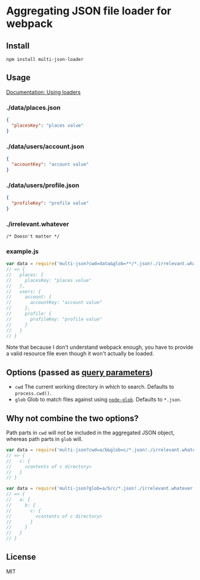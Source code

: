 # Aggregating JSON file loader for webpack

## Install

```
npm install multi-json-loader
```

## Usage

[Documentation: Using loaders](http://webpack.github.io/docs/using-loaders.html)

### ./data/places.json

```json
{
  "placesKey": "places value"
}
```

### ./data/users/account.json

```json
{
  "accountKey": "account value"
}
```

### ./data/users/profile.json

```json
{
  "profileKey": "profile value"
}
```

### ./irrelevant.whatever

```
/* Doesn't matter */
```

### example.js

``` javascript
var data = require('multi-json?cwd=data&glob=**/*.json!./irrelevant.whatever');
// => {
//   places: {
//     placesKey: "places value"
//   },
//   users: {
//     account: {
//       accountKey: "account value"
//     },
//     profile: {
//       profileKey: "profile value"
//     }
//   }
// }
```

Note that because I don't understand webpack enough, you have to provide a valid resource file even though it won't actually be loaded.

## Options (passed as [query parameters](http://webpack.github.io/docs/using-loaders.html#query-parameters))

* `cwd` The current working directory in which to search. Defaults to `process.cwd()`.
* `glob` Glob to match files against using [`node-glob`](https://github.com/isaacs/node-glob#glob-primer). Defaults to `*.json`.

## Why not combine the two options?

Path parts in `cwd` will *not* be included in the aggregated JSON object, whereas path parts in `glob` will.

```javascript
var data = require('multi-json?cwd=a/b&glob=c/*.json!./irrelevant.whatever');
// => {
//   c: {
//     <contents of c directory>
//   }
// }
```

```javascript
var data = require('multi-json?glob=a/b/c/*.json!./irrelevant.whatever');
// => {
//   a: {
//     b: {
//       c: {
//         <contents of c directory>
//       }
//     }
//   }
// }
```

## License

MIT
